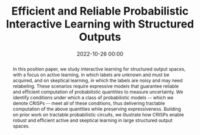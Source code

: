 ---
collection: publications
ref: "teso2022crisps"
permalink: "publications/teso2022crisps"
title:  "Efficient and Reliable Probabilistic Interactive Learning with Structured Outputs"
date:   2022-10-26 00:00
tags: nesy probml circuits constraints 
image: "/images/papers/teso2022crisps/crisps.png"
authors: "Stefano Teso, Antonio Vergari"
paperurl: "https://arxiv.org/abs/2202.08566"
pdf: "https://arxiv.org/pdf/2202.08566.pdf"
venue: "IML’22"
excerpt: "We study how interactive learning for structured output spaces (with a focus on active learning) can be made efficient and reliable within the framework of probabilistic circuits"
abstract: "In this position paper, we study interactive learning for structured output spaces, with a focus on active learning, in which labels are unknown and must be acquired, and on skeptical learning, in which the labels are noisy and may need relabeling. These scenarios require expressive models that guarantee reliable and efficient computation of probabilistic quantities to measure uncertainty. We identify conditions under which a class of probabilistic models -- which we denote CRISPs -- meet all of these conditions, thus delivering tractable computation of the above quantities while preserving expressiveness. Building on prior work on tractable probabilistic circuits, we illustrate how CRISPs enable robust and efficient active and skeptical learning in large structured output spaces. "
supplemental: 
bibtex: "@inproceedings{teso2022crisps,<br/>
  title={Efficient and Reliable Probabilistic Interactive Learning with Structured Outputs},<br/>
  author={Stefano Teso, Antonio Vergari,<br/>
  booktitle={Proceedings of the AAAI-22 Workshop on Interactive Machine Learning (IML'22)},<br/>
  year={2022}
}"
---
